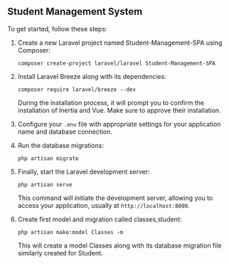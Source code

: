 ## Student Management System

To get started, follow these steps:

1. Create a new Laravel project named Student-Management-SPA using Composer:

    ```
    composer create-project laravel/laravel Student-Management-SPA
    ```

2. Install Laravel Breeze along with its dependencies:

    ```
    composer require laravel/breeze --dev
    ```

    During the installation process, it will prompt you to confirm the installation of Inertia and Vue. Make sure to approve their installation.

3. Configure your `.env` file with appropriate settings for your application name and database connection.

4. Run the database migrations:

    ```
    php artisan migrate
    ```

5. Finally, start the Laravel development server:

    ```
    php artisan serve
    ```

    This command will initiate the development server, allowing you to access your application, usually at `http://localhost:8000`.

6. Create first model and migration called classes,student:

    ```
    php artisan make:model Classes -m 
    ```

    This will create a model Classes along with its database migration file similarly created for Student.



